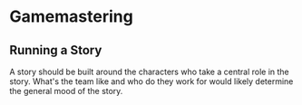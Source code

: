# Gamemastering

## Running a Story
A story should be built around the characters who take a central role in the story. What's the team like and who do they work for would likely determine the general mood of the story.